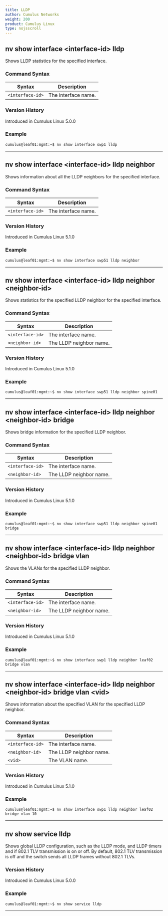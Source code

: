 ```yaml
---
title: LLDP
author: Cumulus Networks
weight: 200
product: Cumulus Linux
type: nojsscroll
---
```

## nv show interface \<interface-id\> lldp

Shows LLDP statistics for the specified interface.

### Command Syntax

| Syntax |  Description   |
| --------- | -------------- |
| `<interface-id>`    |  The interface name.|

### Version History

Introduced in Cumulus Linux 5.0.0

### Example

```
cumulus@leaf01:mgmt:~$ nv show interface swp1 lldp
```

- - -

## nv show interface \<interface-id\> lldp neighbor

Shows information about all the LLDP neighbors for the specified interface.

### Command Syntax

| Syntax |  Description   |
| --------- | -------------- |
| `<interface-id>`    |  The interface name.|

### Version History

Introduced in Cumulus Linux 5.1.0

### Example

```
cumulus@leaf01:mgmt:~$ nv show interface swp51 lldp neighbor
```

- - -

## nv show interface \<interface-id\> lldp neighbor \<neighbor-id\>

Shows statistics for the specified LLDP neighbor for the specified interface.

### Command Syntax

| Syntax |  Description   |
| --------- | -------------- |
| `<interface-id>`    |  The interface name.|
| `<neighbor-id>` |  The LLDP neighbor name. |

### Version History

Introduced in Cumulus Linux 5.1.0

### Example

```
cumulus@leaf01:mgmt:~$ nv show interface swp51 lldp neighbor spine01
```

- - -

## nv show interface \<interface-id\> lldp neighbor \<neighbor-id\> bridge

Shows bridge information for the specified LLDP neighbor.

### Command Syntax

| Syntax |  Description   |
| --------- | -------------- |
| `<interface-id>`    |  The interface name.|
| `<neighbor-id>` |  The LLDP neighbor name. |

### Version History

Introduced in Cumulus Linux 5.1.0

### Example

```
cumulus@leaf01:mgmt:~$ nv show interface swp51 lldp neighbor spine01 bridge
```

- - -

## nv show interface \<interface-id\> lldp neighbor \<neighbor-id\> bridge vlan

Shows the VLANs for the specified LLDP neighbor.

### Command Syntax

| Syntax |  Description   |
| --------- | -------------- |
| `<interface-id>`    |  The interface name.|
| `<neighbor-id>` |  The LLDP neighbor name. |

### Version History

Introduced in Cumulus Linux 5.1.0

### Example

```
cumulus@leaf01:mgmt:~$ nv show interface swp1 lldp neighbor leaf02 bridge vlan
```

- - -

## nv show interface \<interface-id\> lldp neighbor \<neighbor-id\> bridge vlan \<vid\>

Shows information about the specified VLAN for the specified LLDP neighbor.

### Command Syntax

| Syntax |  Description   |
| --------- | -------------- |
| `<interface-id>`    |  The interface name.|
| `<neighbor-id>` |  The LLDP neighbor name. |
| `<vid>` | The VLAN name.|

### Version History

Introduced in Cumulus Linux 5.1.0

### Example

```
cumulus@leaf01:mgmt:~$ nv show interface swp1 lldp neighbor leaf02 bridge vlan 10
```

- - -

## nv show service lldp

Shows global LLDP configuration, such as the LLDP mode, and LLDP timers and if 802.1 TLV transmission is on or off. By default, 802.1 TLV transmission is off and the switch sends all LLDP frames without 802.1 TLVs.

### Version History

Introduced in Cumulus Linux 5.0.0

### Example

```
cumulus@leaf01:mgmt:~$ nv show service lldp
```

- - -
